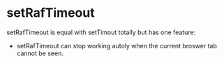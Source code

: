 # setRafTimeout

setRafTimeout is equal with setTimout totally but has one feature:

* setRafTimeout can stop working autoly when the current broswer tab cannot be seen.
